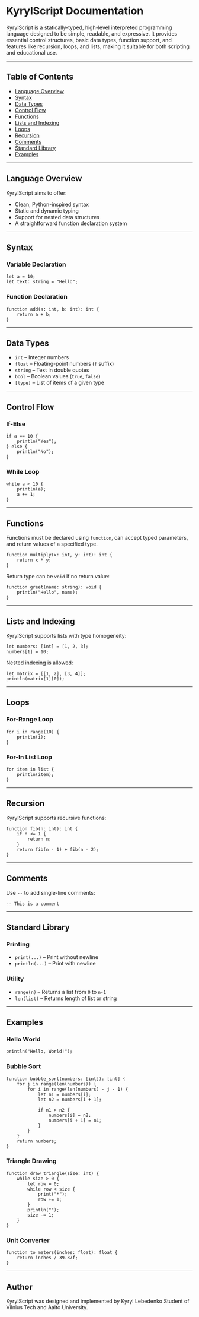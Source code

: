 # KyrylScript Documentation

KyrylScript is a statically-typed, high-level interpreted programming language designed to be simple, readable, and expressive. It provides essential control structures, basic data types, function support, and features like recursion, loops, and lists, making it suitable for both scripting and educational use.

---

## Table of Contents
- [Language Overview](#language-overview)
- [Syntax](#syntax)
- [Data Types](#data-types)
- [Control Flow](#control-flow)
- [Functions](#functions)
- [Lists and Indexing](#lists-and-indexing)
- [Loops](#loops)
- [Recursion](#recursion)
- [Comments](#comments)
- [Standard Library](#standard-library)
- [Examples](#examples)

---

## Language Overview
KyrylScript aims to offer:
- Clean, Python-inspired syntax
- Static and dynamic typing
- Support for nested data structures
- A straightforward function declaration system

---

## Syntax
### Variable Declaration
```kys
let a = 10;
let text: string = "Hello";
```

### Function Declaration
```kys
function add(a: int, b: int): int {
    return a + b;
}
```

---

## Data Types
- `int` – Integer numbers
- `float` – Floating-point numbers (`f` suffix)
- `string` – Text in double quotes
- `bool` – Boolean values (`true`, `false`)
- `[type]` – List of items of a given type

---

## Control Flow
### If-Else
```kys
if a == 10 {
    println("Yes");
} else {
    println("No");
}
```

### While Loop
```kys
while a < 10 {
    println(a);
    a += 1;
}
```

---

## Functions
Functions must be declared using `function`, can accept typed parameters, and return values of a specified type.

```kys
function multiply(x: int, y: int): int {
    return x * y;
}
```

Return type can be `void` if no return value:
```kys
function greet(name: string): void {
    println("Hello", name);
}
```

---

## Lists and Indexing
KyrylScript supports lists with type homogeneity:
```kys
let numbers: [int] = [1, 2, 3];
numbers[1] = 10;
```
Nested indexing is allowed:
```kys
let matrix = [[1, 2], [3, 4]];
println(matrix[1][0]);
```

---

## Loops
### For-Range Loop
```kys
for i in range(10) {
    println(i);
}
```

### For-In List Loop
```kys
for item in list {
    println(item);
}
```

---

## Recursion
KyrylScript supports recursive functions:
```kys
function fib(n: int): int {
    if n <= 1 {
        return n;
    }
    return fib(n - 1) + fib(n - 2);
}
```

---

## Comments
Use `--` to add single-line comments:
```kys
-- This is a comment
```

---

## Standard Library
### Printing
- `print(...)` – Print without newline
- `println(...)` – Print with newline

### Utility
- `range(n)` – Returns a list from `0` to `n-1`
- `len(list)` – Returns length of list or string

---

## Examples
### Hello World
```kys
println("Hello, World!");
```

### Bubble Sort
```kys
function bubble_sort(numbers: [int]): [int] {
    for j in range(len(numbers)) {
        for i in range(len(numbers) - j - 1) {
            let n1 = numbers[i];
            let n2 = numbers[i + 1];

            if n1 > n2 {
                numbers[i] = n2;
                numbers[i + 1] = n1;
            }
        }
    }
    return numbers;
}
```

### Triangle Drawing
```kys
function draw_triangle(size: int) {
    while size > 0 {
        let row = 0;
        while row < size {
            print("*");
            row += 1;
        }
        println("");
        size -= 1;
    }
}
```

### Unit Converter
```kys
function to_meters(inches: float): float {
    return inches / 39.37f;
}
```

---

## Author
KyrylScript was designed and implemented by Kyryl Lebedenko Student of Vilnius Tech and Aalto University.

